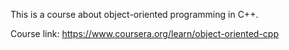 This is a course about object-oriented programming in C++.

Course link: https://www.coursera.org/learn/object-oriented-cpp
